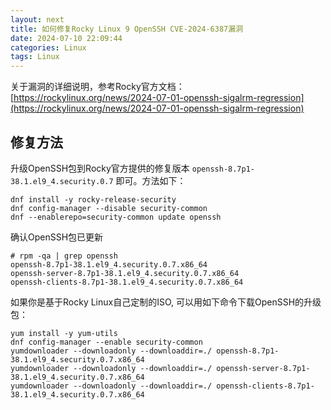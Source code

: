 ```yaml
---
layout: next
title: 如何修复Rocky Linux 9 OpenSSH CVE-2024-6387漏洞
date: 2024-07-10 22:09:44
categories: Linux
tags: Linux
---
```


关于漏洞的详细说明，参考Rocky官方文档：[https://rockylinux.org/news/2024-07-01-openssh-sigalrm-regression](https://rockylinux.org/news/2024-07-01-openssh-sigalrm-regression)

## 修复方法
升级OpenSSH包到Rocky官方提供的修复版本 `openssh-8.7p1-38.1.el9_4.security.0.7` 即可。方法如下：
<!-- more -->
```
dnf install -y rocky-release-security
dnf config-manager --disable security-common
dnf --enablerepo=security-common update openssh
```
确认OpenSSH包已更新
```
# rpm -qa | grep openssh
openssh-8.7p1-38.1.el9_4.security.0.7.x86_64
openssh-server-8.7p1-38.1.el9_4.security.0.7.x86_64
openssh-clients-8.7p1-38.1.el9_4.security.0.7.x86_64
```



如果你是基于Rocky Linux自己定制的ISO, 可以用如下命令下载OpenSSH的升级包：
```
yum install -y yum-utils
dnf config-manager --enable security-common
yumdownloader --downloadonly --downloaddir=./ openssh-8.7p1-38.1.el9_4.security.0.7.x86_64
yumdownloader --downloadonly --downloaddir=./ openssh-server-8.7p1-38.1.el9_4.security.0.7.x86_64
yumdownloader --downloadonly --downloaddir=./ openssh-clients-8.7p1-38.1.el9_4.security.0.7.x86_64
```
